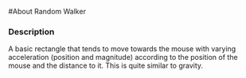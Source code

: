 #About Random Walker

### Description

A basic rectangle that tends to move towards the mouse with varying
acceleration (position and magnitude) according to the position of the mouse
and the distance to it. This is quite similar to gravity.
